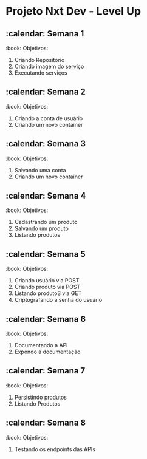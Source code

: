 # Projeto Nxt Dev - Level Up 

<h2>:calendar: Semana 1 </h2>

<p>
:book: Objetivos:

<ol>
<li>Criando Repositório</li>
<li>Criando imagem do serviço</li>
<li>Executando serviços</li>
</ol>
</p>

<h2>:calendar: Semana 2 </h2>

<p>
:book: Objetivos:

<ol>
<li>Criando a conta de usuário</li>
<li>Criando um novo container</li>
</ol>
</p>

<h2>:calendar: Semana 3 </h2>

<p>
:book: Objetivos:

<ol>
<li>Salvando uma conta</li>
<li>Criando um novo container</li>
</ol>
</p>

<h2>:calendar: Semana 4 </h2>

<p>
:book: Objetivos:

<ol>
<li>Cadastrando um produto</li>
<li>Salvando um produto</li>
<li>Listando produtos</li>
</ol>
</p>

<h2>:calendar: Semana 5 </h2>
<p>
:book: Objetivos:

<ol>
<li>Criando usuário via POST</li>
<li>Criando produto via POST</li>
<li>Listando produtoS via GET</li>
<li>Criptografando a senha do usuário</li>
</ol>
</p>

<h2>:calendar: Semana 6 </h2>
<p>
:book: Objetivos:

<ol>
<li>Documentando a API</li>
<li>Expondo a documentação</li>
</ol>
</p>

<h2>:calendar: Semana 7 </h2>
<p>
:book: Objetivos:

<ol>
<li>Persistindo produtos</li>
<li>Listando Produtos</li>
</ol>
</p>

<h2>:calendar: Semana 8 </h2>
<p>
:book: Objetivos:

<ol>
<li>Testando os endpoints das APIs</li>
</ol>
</p>
